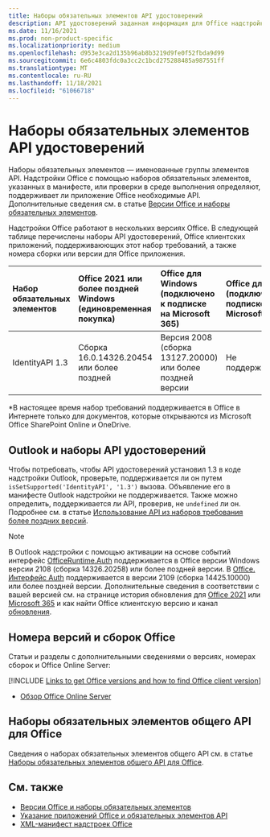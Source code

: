 ```yaml
---
title: Наборы обязательных элементов API удостоверений
description: API удостоверений заданная информация для Office надстройки.
ms.date: 11/16/2021
ms.prod: non-product-specific
ms.localizationpriority: medium
ms.openlocfilehash: d953e3ca2d135b96ab8b3219d9fe0f52fbda9d99
ms.sourcegitcommit: 6e6c4803fdc0a3cc2c1bcd275288485a987551ff
ms.translationtype: MT
ms.contentlocale: ru-RU
ms.lasthandoff: 11/18/2021
ms.locfileid: "61066718"
---
```

# <a name="identity-api-requirement-sets"></a>Наборы обязательных элементов API удостоверений

Наборы обязательных элементов — именованные группы элементов API. Надстройки Office с помощью наборов обязательных элементов, указанных в манифесте, или проверки в среде выполнения определяют, поддерживает ли приложение Office необходимые API. Дополнительные сведения см. в статье [Версии Office и наборы обязательных элементов](../../develop/office-versions-and-requirement-sets.md).

Надстройки Office работают в нескольких версиях Office. В следующей таблице перечислены наборы API удостоверений, Office клиентских приложений, поддерживаюющих этот набор требований, а также номера сборки или версии для Office приложения.

|  Набор обязательных элементов  | Office 2021 или более поздней Windows<br>(единовременная покупка) | Office для Windows<br>(подключено к подписке на Microsoft 365) |  Office для iPad<br>(подключено к подписке на Microsoft 365)  |  Office для Mac<br>(подключено к подписке на Microsoft 365)  | Office в Интернете  |
|:-----|:-----|:-----|:-----|:-----|:-----|
| IdentityAPI 1.3  | Сборка 16.0.14326.20454 или более поздней | Версия 2008 (сборка 13127.20000) или более поздней версии | Не поддерживается | 16.40 или более поздняя | Microsoft Office SharePoint Online и OneDrive\* |

\*В настоящее время набор требований поддерживается в Office в Интернете только для документов, которые открываются из Microsoft Office SharePoint Online и OneDrive.

## <a name="outlook-and-identity-api-requirement-sets"></a>Outlook и наборы API удостоверений

Чтобы потребовать, чтобы API удостоверений установил 1.3 в коде надстройки Outlook, проверьте, поддерживается ли он путем `isSetSupported('IdentityAPI', '1.3')` вызова. Объявление его в манифесте Outlook надстройки не поддерживается. Также можно определить, поддерживается ли API, проверив, не `undefined` ли он. Подробнее см. в статье [Использование API из наборов требования более поздних версий](outlook-api-requirement-sets.md#using-apis-from-later-requirement-sets).

> [!NOTE]
> В Outlook надстройки с помощью активации на основе событий интерфейс [OfficeRuntime.Auth](/javascript/api/office-runtime/officeruntime.auth) поддерживается в Office версии Windows версии 2108 (сборка 14326.20258) или более поздней версии. В [Office. Интерфейс Auth](/javascript/api/office/office.auth) поддерживается в версии 2109 (сборка 14425.10000) или более поздней версии. Дополнительные сведения в соответствии с вашей версией см. на странице история обновления для [Office 2021](/officeupdates/update-history-office-2021) или [Microsoft 365](/officeupdates/update-history-office365-proplus-by-date) и как найти Office клиентскую версию и канал [обновления](https://support.microsoft.com/office/932788b8-a3ce-44bf-bb09-e334518b8b19).

## <a name="office-versions-and-build-numbers"></a>Номера версий и сборок Office

Статьи и разделы с дополнительными сведениями о версиях, номерах сборок и Office Online Server:

[!INCLUDE [Links to get Office versions and how to find Office client version](../../includes/links-get-office-versions-builds.md)]
- [Обзор Office Online Server](/officeonlineserver/office-online-server-overview)

## <a name="office-common-api-requirement-sets"></a>Наборы обязательных элементов общего API для Office

Сведения о наборах обязательных элементов общего API см. в статье [Наборы обязательных элементов общего API для Office](office-add-in-requirement-sets.md).

## <a name="see-also"></a>См. также

- [Версии Office и наборы обязательных элементов](../../develop/office-versions-and-requirement-sets.md)
- [Указание приложений Office и обязательных элементов API](../../develop/specify-office-hosts-and-api-requirements.md)
- [XML-манифест надстроек Office](../../develop/add-in-manifests.md)
